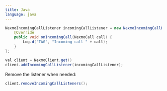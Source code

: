 ```yaml
---
title: Java
language: java
---
```


```java
NexmoIncomingCallListener incomingCallListener = new NexmoIncomingCallListener() {
    @Override
    public void onIncomingCall(NexmoCall call) {
        Log.d("TAG", "Incoming call " + call);
    }
};

val client = NexmoClient.get()
client.addIncomingCallListener(incomingCallListener);
```

Remove the listener when needed:

```java
client.removeIncomingCallListeners();
```